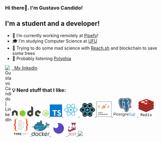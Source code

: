 ### Hi there👋. I'm Gustavo Candido!

## I'm a student and a developer!

- 🔭 I’m currently working remotely at [Pipefy](https://www.pipefy.com/pt-br/)!
- 🎓 I’m studying Computer Science at [UFU](https://ufu.br/)
- 🧪 Trying to do some mad science with [Reach.sh](https://reach.sh/) and blockchain to save some trees
- 🎸 Probably listening [Polyphia](https://www.youtube.com/watch?v=8YqvOLfkwq8&list=PLN0q19AZLbSd4epwHZYIsW4gqFUkHyhOd&index=6)

[<img align="left" alt="Gustavo Candido | LinkedIn" width="22px" src="https://cdn-icons-png.flaticon.com/512/174/174857.png" /> &nbsp; My linkedin](https://www.linkedin.com/in/gustavo-candido-5b0b60134/)

<br />

### 💡️ Nerd stuff that I like:

<div>
   <a href="https://nodejs.org/en/">
      <img src="https://raw.githubusercontent.com/gustavo-candido/GoBarber/master/.github/techs/nodeJS.png" width="120"/>
   </a>
   <a href="https://www.typescriptlang.org/">
      <img src="https://raw.githubusercontent.com/gustavo-candido/GoBarber/master/.github/techs/typescript.png" width="40"/>
   </a>
   <a href="https://pt-br.reactjs.org/">
      <img src="https://raw.githubusercontent.com/gustavo-candido/GoBarber/master/.github/techs/reactJS.png" width="50"/>
   </a>
   <a href="https://reactnative.dev/">
      <img src="https://raw.githubusercontent.com/gustavo-candido/GoBarber/master/.github/techs/react-native.png" width="50"/>
   </a>
   <a href="https://styled-components.com/">
      <img src="https://raw.githubusercontent.com/gustavo-candido/GoBarber/master/.github/techs/styled-components.png" width="50"/>
   </a>
   <a href="https://www.postgresql.org/">
      <img src="https://raw.githubusercontent.com/gustavo-candido/GoBarber/master/.github/techs/postgreSQL.png" width="80"/>
   </a>
   <a href="https://redis.io/">
      <img src="https://raw.githubusercontent.com/gustavo-candido/GoBarber/master/.github/techs/redis.png" width="50"/>
   </a>
   <a href="https://typeorm.io/#/">
      <img src="https://raw.githubusercontent.com/gustavo-candido/GoBarber/master/.github/techs/typeorm.png" width="60"/>
   </a>
   <a href="https://www.docker.com/">
      <img src="https://raw.githubusercontent.com/gustavo-candido/GoBarber/master/.github/techs/docker.png" width="60"/>
   </a>
   <a href="https://insomnia.rest/download/">
      <img src="https://raw.githubusercontent.com/gustavo-candido/GoBarber/master/.github/techs/insomnia.png" width="50"/>
   </a>
   <a href="https://jestjs.io/">
      <img src="https://raw.githubusercontent.com/gustavo-candido/GoBarber/master/.github/techs/jest.png" width="30"/>
   </a>
  <a href="https://reach.sh/">
    <img src="https://reach.sh/header/logo.svg" width="40"/>
  </a>
</div>

<br />
